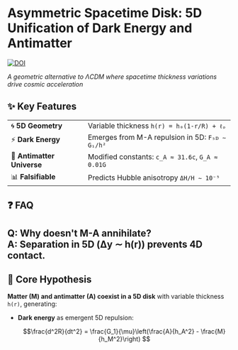 # Asymmetric Spacetime Disk: 5D Unification of Dark Energy and Antimatter

[![DOI](https://zenodo.org/badge/DOI/10.5281/zenodo.15707473.svg)](https://doi.org/10.5281/zenodo.15707473)

*A geometric alternative to ΛCDM where spacetime thickness variations drive cosmic acceleration*

## ✨ Key Features  
|   |   |
|---|---|
| 🌀 **5D Geometry** | Variable thickness `h(r) = h₀(1-r/R) + ℓₚ` |
| ⚡ **Dark Energy** | Emerges from M-A repulsion in 5D: `F₅ᴅ ∼ G₁/h²` |
| 🔄 **Antimatter Universe** | Modified constants: `c_A ≈ 31.6c`, `G_A ≈ 0.01G` |
| 📊 **Falsifiable** | Predicts Hubble anisotropy `ΔH/H ∼ 10⁻⁵` |

## ❓ FAQ  
**Q: Why doesn't M-A annihilate?**  
A: Separation in 5D (Δy ∼ h(r)) prevents 4D contact.
---

## 🌌 Core Hypothesis
**Matter (M) and antimatter (A) coexist in a 5D disk** with variable thickness `h(r)`, generating:
- **Dark energy** as emergent 5D repulsion:  
  ```math
  \frac{d^2R}{dt^2} = \frac{G_1}{\mu}\left(\frac{A}{h_A^2} - \frac{M}{h_M^2}\right)
